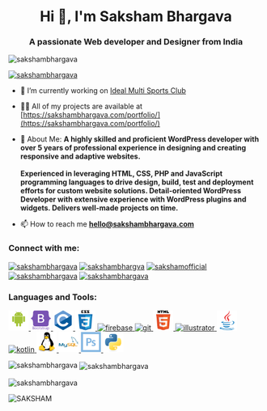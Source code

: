 <h1 align="center">Hi 👋, I'm Saksham Bhargava</h1>
<h3 align="center">A passionate Web developer and Designer from India</h3>

<p align="left"> <img src="https://komarev.com/ghpvc/?username=sakshambhargava&label=Profile%20views&color=0e75b6&style=flat" alt="sakshambhargava" /> </p>

<p align="left"> <a href="https://twitter.com/sakshambhargava" target="blank"><img src="https://img.shields.io/twitter/follow/sakshambhargava?logo=twitter&style=for-the-badge" alt="sakshambhargava" /></a> </p>

- 🔭 I’m currently working on [Ideal Multi Sports Club](https://idealsportsimsc.com/)

- 👨‍💻 All of my projects are available at [https://sakshambhargava.com/portfolio/](https://sakshambhargava.com/portfolio/)

- 💬 About Me: **A highly skilled and proficient WordPress developer with over 5 years of professional experience in designing and creating responsive and adaptive websites. <br><br> Experienced in leveraging HTML, CSS, PHP and JavaScript programming languages to drive design, build, test and deployment efforts for custom website solutions. Detail-oriented WordPress Developer with extensive experience with WordPress plugins and widgets. Delivers well-made projects on time.**

- 📫 How to reach me **hello@sakshambhargava.com**

<h3 align="left">Connect with me:</h3>
<p align="left">
<a href="https://twitter.com/sakshambhargava" target="blank"><img align="center" src="https://raw.githubusercontent.com/rahuldkjain/github-profile-readme-generator/master/src/images/icons/Social/twitter.svg" alt="sakshambhargava" height="30" width="40" /></a>
<a href="https://linkedin.com/in/sakshambhargva" target="blank"><img align="center" src="https://raw.githubusercontent.com/rahuldkjain/github-profile-readme-generator/master/src/images/icons/Social/linked-in-alt.svg" alt="sakshambhargva" height="30" width="40" /></a>
<a href="https://fb.com/sakshamofficial" target="blank"><img align="center" src="https://raw.githubusercontent.com/rahuldkjain/github-profile-readme-generator/master/src/images/icons/Social/facebook.svg" alt="sakshamofficial" height="30" width="40" /></a>
<a href="https://instagram.com/sakshambhargava" target="blank"><img align="center" src="https://raw.githubusercontent.com/rahuldkjain/github-profile-readme-generator/master/src/images/icons/Social/instagram.svg" alt="sakshambhargava" height="30" width="40" /></a>
<a href="https://medium.com/sakshambhargava" target="blank"><img align="center" src="https://raw.githubusercontent.com/rahuldkjain/github-profile-readme-generator/master/src/images/icons/Social/medium.svg" alt="sakshambhargava" height="30" width="40" /></a>
</p>

<h3 align="left">Languages and Tools:</h3>
<p align="left"> <a href="https://developer.android.com" target="_blank" rel="noreferrer"> <img src="https://raw.githubusercontent.com/devicons/devicon/master/icons/android/android-original-wordmark.svg" alt="android" width="40" height="40"/> </a> <a href="https://getbootstrap.com" target="_blank" rel="noreferrer"> <img src="https://raw.githubusercontent.com/devicons/devicon/master/icons/bootstrap/bootstrap-plain-wordmark.svg" alt="bootstrap" width="40" height="40"/> </a> <a href="https://www.cprogramming.com/" target="_blank" rel="noreferrer"> <img src="https://raw.githubusercontent.com/devicons/devicon/master/icons/c/c-original.svg" alt="c" width="40" height="40"/> </a> <a href="https://www.w3schools.com/css/" target="_blank" rel="noreferrer"> <img src="https://raw.githubusercontent.com/devicons/devicon/master/icons/css3/css3-original-wordmark.svg" alt="css3" width="40" height="40"/> </a> <a href="https://firebase.google.com/" target="_blank" rel="noreferrer"> <img src="https://www.vectorlogo.zone/logos/firebase/firebase-icon.svg" alt="firebase" width="40" height="40"/> </a> <a href="https://git-scm.com/" target="_blank" rel="noreferrer"> <img src="https://www.vectorlogo.zone/logos/git-scm/git-scm-icon.svg" alt="git" width="40" height="40"/> </a> <a href="https://www.w3.org/html/" target="_blank" rel="noreferrer"> <img src="https://raw.githubusercontent.com/devicons/devicon/master/icons/html5/html5-original-wordmark.svg" alt="html5" width="40" height="40"/> </a> <a href="https://www.adobe.com/in/products/illustrator.html" target="_blank" rel="noreferrer"> <img src="https://www.vectorlogo.zone/logos/adobe_illustrator/adobe_illustrator-icon.svg" alt="illustrator" width="40" height="40"/> </a> <a href="https://www.java.com" target="_blank" rel="noreferrer"> <img src="https://raw.githubusercontent.com/devicons/devicon/master/icons/java/java-original.svg" alt="java" width="40" height="40"/> </a> <a href="https://kotlinlang.org" target="_blank" rel="noreferrer"> <img src="https://www.vectorlogo.zone/logos/kotlinlang/kotlinlang-icon.svg" alt="kotlin" width="40" height="40"/> </a> <a href="https://www.linux.org/" target="_blank" rel="noreferrer"> <img src="https://raw.githubusercontent.com/devicons/devicon/master/icons/linux/linux-original.svg" alt="linux" width="40" height="40"/> </a> <a href="https://www.mysql.com/" target="_blank" rel="noreferrer"> <img src="https://raw.githubusercontent.com/devicons/devicon/master/icons/mysql/mysql-original-wordmark.svg" alt="mysql" width="40" height="40"/> </a> <a href="https://www.photoshop.com/en" target="_blank" rel="noreferrer"> <img src="https://raw.githubusercontent.com/devicons/devicon/master/icons/photoshop/photoshop-line.svg" alt="photoshop" width="40" height="40"/> </a> <a href="https://www.python.org" target="_blank" rel="noreferrer"> <img src="https://raw.githubusercontent.com/devicons/devicon/master/icons/python/python-original.svg" alt="python" width="40" height="40"/> </a> </p>

<p><img align="left" src="https://github-readme-stats.vercel.app/api/top-langs?username=sakshambhargava&show_icons=true&locale=en&layout=compact" alt="sakshambhargava" /></p>

<p>&nbsp;<img align="center" src="https://github-readme-stats.vercel.app/api?username=sakshambhargava&show_icons=true&locale=en" alt="sakshambhargava" /></p>

<p><img align="center" src="https://github-readme-streak-stats.herokuapp.com/?user=sakshambhargava&" alt="sakshambhargava" /></p>

![SAKSHAM](http://svgur.com/i/dHf.svg)
